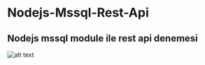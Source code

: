 # Nodejs-Mssql-Rest-Api
## Nodejs mssql module ile rest api denemesi

![alt text](https://miro.medium.com/max/440/0*TQ4e3YY8CkDjJrux)

